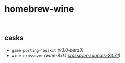 # homebrew-wine

<br>

## casks
- `game-porting-toolkit` *(v3.0-beta3)*
- `wine-crossover`       *(wine-8.0.1 [crossover-sources-23.7.1](https://media.codeweavers.com/pub/crossover/source/crossover-sources-23.7.1.tar.gz))*
